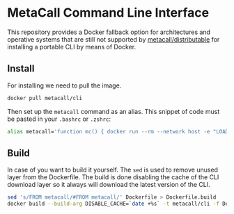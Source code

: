 # MetaCall Command Line Interface

This repository provides a Docker fallback option for architectures and operative systems that are still not supported by [metacall/distributable](https://github.com/metacall/distributable) for installing a portable CLI by means of Docker.

## Install

For installing we need to pull the image.

```sh
docker pull metacall/cli
```

Then set up the `metacall` command as an alias. This snippet of code must be pasted in your `.bashrc` or `.zshrc`:

```sh
alias metacall='function mc() { docker run --rm --network host -e "LOADER_SCRIPT_PATH=/metacall/source" -v `pwd`:/metacall/source -it metacall/cli $@; }; mc'
```

## Build

In case of you want to build it yourself. The `sed` is used to remove unused layer from the Dockerfile. The build is done disabling the cache of the CLI download layer so it always will download the latest version of the CLI.

```sh
sed 's/FROM metacall/#FROM metacall/' Dockerfile > Dockerfile.build
docker build --build-arg DISABLE_CACHE=`date +%s` -t metacall/cli -f Dockerfile.build .
```
